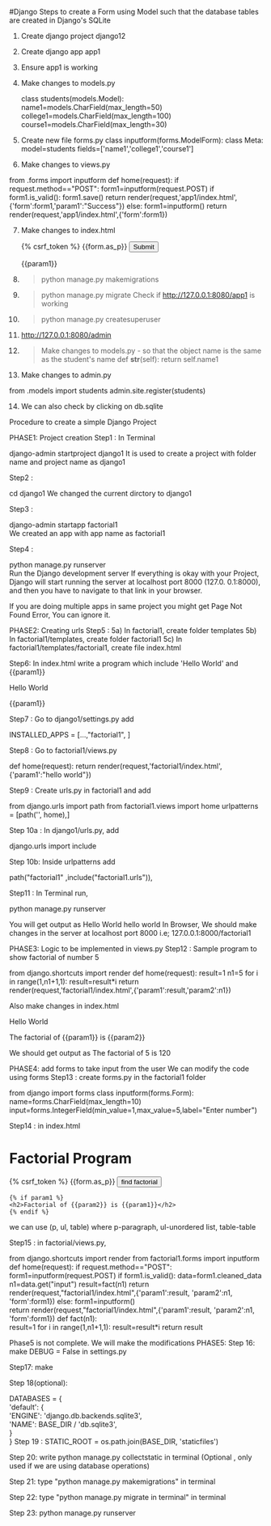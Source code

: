 #Django 
Steps to create a Form using Model such that the database tables are created in Django's SQLite

1. Create django project django12
2. Create django app app1
3. Ensure app1 is working

4. Make changes to models.py

   class students(models.Model):
        name1=models.CharField(max_length=50)
        college1=models.CharField(max_length=100)
        course1=models.CharField(max_length=30)

6. Create new file forms.py
class inputform(forms.ModelForm):
    class Meta:
        model=students
        fields=['name1','college1','course1']


7. Make changes to views.py

from .forms import inputform
def home(request):
    if request.method=="POST":
        form1=inputform(request.POST)
        if form1.is_valid():
            form1.save()
            return render(request,'app1/index.html',{'form':form1,'param1':"Success"})
    else:
        form1=inputform()
    return render(request,'app1/index.html',{'form':form1})


7. Make changes to index.html

    <form method="POST">
        {% csrf_token %}
        {{form.as_p}}
        <button type="submit">Submit</button>
    </form>
    <p>{{param1}}</p>


8. >python manage.py makemigrations

9. >python manage.py migrate
Check if http://127.0.0.1:8080/app1 is working

10. >python manage.py createsuperuser

11. http://127.0.0.1:8080/admin

12. >Make changes to models.py - so that the object name is the same as the student's name
def __str__(self):
        return self.name1

13. Make changes to admin.py

from .models import students
admin.site.register(students)

14.  We can also check by clicking on db.sqlite

Procedure to create a simple Django Project

PHASE1: Project creation
Step1 : In Terminal

django-admin startproject django1
It is used to create a project with folder name and project name as django1

Step2 :

cd django1
We changed the current dirctory to django1

Step3 :

django-admin startapp factorial1  
We created an app with app name as factorial1

Step4 :

python manage.py runserver  
Run the Django development server
If everything is okay with your Project, Django will start running the server at localhost port 8000 (127.0. 0.1:8000), and then you have to navigate to that link in your browser.

If you are doing multiple apps in same project you might get Page Not Found Error, You can ignore it.

PHASE2: Creating urls
Step5 :
5a) In factorial1, create folder templates
5b) In factorial1/templates, create folder factorial1
5c) In factorial1/templates/factorial1, create file index.html

Step6: In index.html write a program which include 'Hello World' and {{param1}}

<body>
    <p>Hello World</p>
    <p>{{param1}}</p>
</body>

Step7 : Go to django1/settings.py add

INSTALLED_APPS = [...,"factorial1", ]

Step8 : Go to factorial1/views.py

def home(request):
    return render(request,'factorial1/index.html',{'param1':"hello world"})

Step9 : Create urls.py in factorial1 and add

from django.urls import path
from factorial1.views import home
urlpatterns = [path('', home),]


Step 10a : In django1/urls.py, add

django.urls import include

Step 10b: Inside urlpatterns add

path("factorial1" ,include("factorial1.urls")),

Step11 : In Terminal run,

python manage.py runserver

You will get output as
Hello World
hello world
In Browser, We should make changes in the server at localhost port 8000 i.e; 127.0.0.1:8000/factorial1

PHASE3: Logic to be implemented in views.py
Step12 : Sample program to show factorial of number 5

from django.shortcuts import render
def home(request):
    result=1
    n1=5
    for i in range(1,n1+1,1):
        result=result*i
    return render(request,'factorial1/index.html',{'param1':result,'param2':n1})
    
Also make changes in index.html

<body>
    <p>Hello World</p>
    <p>The factorial of {{param1}} is {{param2}}</p>
</body>
We should get output as The factorial of 5 is 120

PHASE4: add forms to take input from the user
We can modify the code using forms
Step13 : create forms.py in the factorial1 folder

from django import forms
class inputform(forms.Form):
    name=forms.CharField(max_length=10)
    input=forms.IntegerField(min_value=1,max_value=5,label="Enter number")


Step14 : in index.html

<body>
    <h1>Factorial Program</h1>
    <form method="POST">
    {% csrf_token %}
    {{form.as_p}}    
    <button type="submit">find factorial</button>
    </form>
    
    {% if param1 %}
    <h2>Factorial of {{param2}} is {{param1}}</h2>
    {% endif %}

</body>
we can use (p, ul, table) where p-paragraph, ul-unordered list, table-table

Step15 : in factorial/views.py,

from django.shortcuts import render
from factorial1.forms import inputform
def home(request):
    if request.method=="POST":
        form1=inputform(request.POST)
        if form1.is_valid():
            data=form1.cleaned_data
            n1=data.get("input")
            result=fact(n1)
            return render(request,"factorial1/index.html",{'param1':result, 'param2':n1, 'form':form1})
    else:
        form1=inputform()  
    return render(request,"factorial1/index.html",{'param1':result, 'param2':n1, 'form':form1})
def fact(n1):  
    result=1
    for i in range(1,n1+1,1):
        result=result*i
    return result

Phase5 is not complete. We will make the modifications
PHASE5:
Step 16: make DEBUG = False in settings.py

Step17: make

Step 18(optional):

DATABASES = {  
    'default': {  
        'ENGINE': 'django.db.backends.sqlite3',  
        'NAME': BASE_DIR / 'db.sqlite3',  
    }  
}
Step 19 : STATIC_ROOT = os.path.join(BASE_DIR, 'staticfiles')

Step 20: write python manage.py collectstatic in terminal
(Optional , only used if we are using database operations)

Step 21: type "python manage.py makemigrations" in terminal

Step 22: type "python manage.py migrate in terminal" in terminal

Step 23: python manage.py runserver
